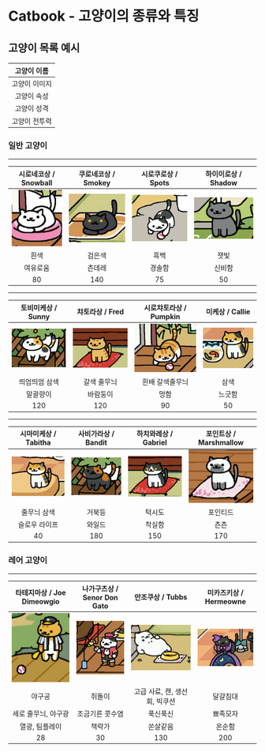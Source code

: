 # Catbook - 고양이의 종류와 특징

## 고양이 목록 예시

| 고양이 이름 |
| :---: |  
| 고양이 이미지 |  
| 고양이 속성 |  
| 고양이 성격 |
| 고양이 전투력 |

### 일반 고양이

***
| 시로네코상 / Snowball | 쿠로네코상 / Smokey | 시로쿠로상 / Spots | 하이이로상 / Shadow |  
| :---: | :---: | :---: | :---: |
| <img src="images/cats/snowball.png" width="%" height="%"/> | <img src="images/cats/smokey.png" width="%" height="%"/> | <img src="images/cats/spots.png" width="%" height="%"/> | <img src="images/cats/shadow.png" width="%" height="%"/> |  
| 흰색 | 검은색 | 흑백 | 잿빛 | 
| 여유로움 | 츤데레 | 경솔함 | 신비함 |
| 80 | 140 | 75 | 50 |
***
| 토비미케상 / Sunny | 챠토라상 / Fred | 시로챠토라상 / Pumpkin | 미케상 / Callie |  
| :---: | :---: | :---: | :---: |
| <img src="images/cats/sunny.png" width="%" height="%"/> | <img src="images/cats/fred.jpg" width="%" height="%"/> | <img src="images/cats/pumpkin.jpg" width="%" height="%"/> | <img src="images/cats/callie.jpg" width="%" height="%"/> |  
| 띄엄띄엄 삼색 | 갈색 줄무늬 | 흰배 갈색줄무늬 | 삼색 |  
| 말괄량이 | 바람둥이 | 멍함 | 느긋함 |
| 120 | 120 | 90 | 50 |
***
| 시마미케상 / Tabitha | 사비가라상 / Bandit | 하치와레상 / Gabriel | 포인트상 / Marshmallow |  
| :---: | :---: | :---: | :---: |
| <img src="images/cats/tabitha.jpg" width="%" height="%"/> | <img src="images/cats/bandit.png" width="%" height="%"/> | <img src="images/cats/gabriel.jpg" width="%" height="%"/> | <img src="images/cats/marshmallow.png" width="%" height="%"/> |  
| 줄무늬 삼색 | 거북등 | 턱시도 | 포인티드 |  
| 슬로우 라이프 | 와일드 | 착실함 | 츤츤 |
| 40 | 180 | 150 | 170 |

### 레어 고양이

***
| 타테지마상 / Joe Dimeowgio | 나가구츠상 / Senor Don Gato | 만조쿠상 / Tubbs | 미카즈키상 / Hermeowne |  
| :---: | :---: | :---: | :---: |
| <img src="images/cats/joe.jpg" width="%" height="%"/> | <img src="images/cats/senor.jpg" width="%" height="%"/> | <img src="images/cats/tubbs.jpg" width="%" height="%"/> | <img src="images/cats/hermeowne.jpg" width="%" height="%"/> |
| 야구공 | 쥐돌이 |고급 사료, 캔, 생선회, 빅쿠션|달걀침대|
| 세로 줄무늬, 야구광 | 조금기른 콧수염 | 푹신푹신 | 뾰족모자 |  
| 열광, 팀플레이 | 책략가 | 쏜살같음 | 온순함 |
| 28 | 30 | 130 | 200 |
